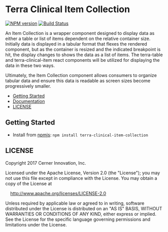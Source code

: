 # Terra Clinical Item Collection

[![NPM version](https://badgen.net/npm/v/terra-clinical-item-collection)](https://www.npmjs.org/package/terra-clinical-item-collection)
[![Build Status](https://travis-ci.org/cerner/terra-core.svg?branch=master)](https://travis-ci.org/cerner/terra-core)

An Item Collection is a wrapper component designed to display data as either a table or list of items dependent on the relative container size. Initially data is displayed in a tabular format that flexes the rendered component, but as the container is resized and the indicated breakpoint is hit, the display changes to shows the data as a list of items. The terra-table and terra-clinical-item react components will be utilized for displaying the data in these two ways.

Ultimately, the Item Collection component allows consumers to organize tabular data and ensure this data is readable as screen sizes become progressively smaller.

- [Getting Started](#getting-started)
- [Documentation](https://github.com/cerner/terra-clinical/tree/master/packages/terra-clinical-item-collection/docs)
- [LICENSE](#license)

## Getting Started

- Install from [npmjs](https://www.npmjs.com): `npm install terra-clinical-item-collection`

## LICENSE

Copyright 2017 Cerner Innovation, Inc.

Licensed under the Apache License, Version 2.0 (the "License"); you may not use this file except in compliance with the License. You may obtain a copy of the License at

&nbsp;&nbsp;&nbsp;&nbsp;http://www.apache.org/licenses/LICENSE-2.0

Unless required by applicable law or agreed to in writing, software distributed under the License is distributed on an "AS IS" BASIS, WITHOUT WARRANTIES OR CONDITIONS OF ANY KIND, either express or implied. See the License for the specific language governing permissions and limitations under the License.
